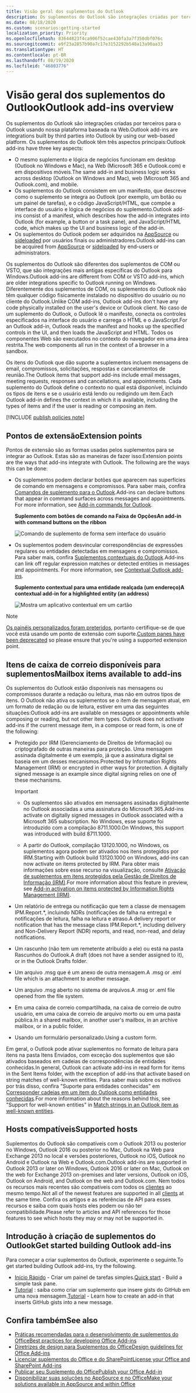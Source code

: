 ```yaml
---
title: Visão geral dos suplementos do Outlook
description: Os suplementos do Outlook são integrações criadas por terceiros para o Outlook usando nossa plataforma baseada na Web.
ms.date: 08/18/2020
ms.custom: scenarios:getting-started
localization_priority: Priority
ms.openlocfilehash: 83644823f4ca906f52cae430fa3a7f350dbf076c
ms.sourcegitcommit: e9f23a2857b90a7c17e3152292b548a13a90aa33
ms.translationtype: HT
ms.contentlocale: pt-BR
ms.lasthandoff: 08/19/2020
ms.locfileid: "46803776"
---
```

# <a name="outlook-add-ins-overview"></a><span data-ttu-id="69a54-103">Visão geral dos suplementos do Outlook</span><span class="sxs-lookup"><span data-stu-id="69a54-103">Outlook add-ins overview</span></span>

<span data-ttu-id="69a54-104">Os suplementos do Outlook são integrações criadas por terceiros para o Outlook usando nossa plataforma baseada na Web.</span><span class="sxs-lookup"><span data-stu-id="69a54-104">Outlook add-ins are integrations built by third parties into Outlook by using our web-based platform.</span></span> <span data-ttu-id="69a54-105">Os suplementos do Outlook têm três aspectos principais:</span><span class="sxs-lookup"><span data-stu-id="69a54-105">Outlook add-ins have three key aspects:</span></span>

- <span data-ttu-id="69a54-106">O mesmo suplemento e lógica de negócios funcionam em desktop (Outlook no Windows e Mac), na Web (Microsoft 365 e Outlook.com) e em dispositivos móveis.</span><span class="sxs-lookup"><span data-stu-id="69a54-106">The same add-in and business logic works across desktop (Outlook on Windows and Mac), web (Microsoft 365 and Outlook.com), and mobile.</span></span>
- <span data-ttu-id="69a54-107">Os suplementos do Outlook consistem em um manifesto, que descreve como o suplemento se integra ao Outlook (por exemplo, um botão ou um painel de tarefas), e o código JavaScript/HTML, que compõe a interface do usuário e lógica de negócios do suplemento.</span><span class="sxs-lookup"><span data-stu-id="69a54-107">Outlook add-ins consist of a manifest, which describes how the add-in integrates into Outlook (for example, a button or a task pane), and JavaScript/HTML code, which makes up the UI and business logic of the add-in.</span></span>
- <span data-ttu-id="69a54-108">Os suplementos do Outlook podem ser adquiridos na [AppSource](https://appsource.microsoft.com) ou [sideloaded](sideload-outlook-add-ins-for-testing.md) por usuários finais ou administradores.</span><span class="sxs-lookup"><span data-stu-id="69a54-108">Outlook add-ins can be acquired from [AppSource](https://appsource.microsoft.com) or [sideloaded](sideload-outlook-add-ins-for-testing.md) by end-users or administrators.</span></span>

<span data-ttu-id="69a54-109">Os suplementos do Outlook são diferentes dos suplementos de COM ou VSTO, que são integrações mais antigas específicas do Outlook para Windows.</span><span class="sxs-lookup"><span data-stu-id="69a54-109">Outlook add-ins are different from COM or VSTO add-ins, which are older integrations specific to Outlook running on Windows.</span></span> <span data-ttu-id="69a54-110">Diferentemente dos suplementos de COM, os suplementos do Outlook não têm qualquer código fisicamente instalado no dispositivo do usuário ou no cliente do Outlook.</span><span class="sxs-lookup"><span data-stu-id="69a54-110">Unlike COM add-ins, Outlook add-ins don't have any code physically installed on the user's device or Outlook client.</span></span> <span data-ttu-id="69a54-111">No caso de um suplemento do Outlook, o Outlook lê o manifesto, conecta os controles especificados na interface do usuário e carrega o HTML e o JavaScript.</span><span class="sxs-lookup"><span data-stu-id="69a54-111">For an Outlook add-in, Outlook reads the manifest and hooks up the specified controls in the UI, and then loads the JavaScript and HTML.</span></span> <span data-ttu-id="69a54-112">Todos os componentes Web são executados no contexto do navegador em uma área restrita.</span><span class="sxs-lookup"><span data-stu-id="69a54-112">The web components all run in the context of a browser in a sandbox.</span></span>

<span data-ttu-id="69a54-113">Os itens do Outlook que dão suporte a suplementos incluem mensagens de email, compromissos, solicitações, respostas e cancelamentos de reunião.</span><span class="sxs-lookup"><span data-stu-id="69a54-113">The Outlook items that support add-ins include email messages, meeting requests, responses and cancellations, and appointments.</span></span> <span data-ttu-id="69a54-114">Cada suplemento do Outlook define o contexto no qual está disponível, incluindo os tipos de itens e se o usuário está lendo ou redigindo um item.</span><span class="sxs-lookup"><span data-stu-id="69a54-114">Each Outlook add-in defines the context in which it is available, including the types of items and if the user is reading or composing an item.</span></span>

[!INCLUDE [publish policies note](../includes/note-publish-policies.md)]

## <a name="extension-points"></a><span data-ttu-id="69a54-115">Pontos de extensão</span><span class="sxs-lookup"><span data-stu-id="69a54-115">Extension points</span></span>

<span data-ttu-id="69a54-p104">Pontos de extensão são as formas usadas pelos suplementos para se integrar ao Outlook. Estas são as maneiras de fazer isso:</span><span class="sxs-lookup"><span data-stu-id="69a54-p104">Extension points are the ways that add-ins integrate with Outlook. The following are the ways this can be done:</span></span>

- <span data-ttu-id="69a54-p105">Os suplementos podem declarar botões que aparecem nas superfícies de comando em mensagens e compromissos. Para saber mais, confira [Comandos de suplemento para o Outlook](add-in-commands-for-outlook.md).</span><span class="sxs-lookup"><span data-stu-id="69a54-p105">Add-ins can declare buttons that appear in command surfaces across messages and appointments. For more information, see [Add-in commands for Outlook](add-in-commands-for-outlook.md).</span></span>

    <span data-ttu-id="69a54-120">**Suplemento com botões de comando na Faixa de Opções**</span><span class="sxs-lookup"><span data-stu-id="69a54-120">**An add-in with command buttons on the ribbon**</span></span>

    ![Comando de suplemento de forma sem interface do usuário](../images/uiless-command-shape.png)

- <span data-ttu-id="69a54-p106">Os suplementos podem desvincular correspondências de expressões regulares ou entidades detectadas em mensagens e compromissos. Para saber mais, confira [Suplementos contextuais do Outlook](contextual-outlook-add-ins.md).</span><span class="sxs-lookup"><span data-stu-id="69a54-p106">Add-ins can link off regular expression matches or detected entities in messages and appointments. For more information, see [Contextual Outlook add-ins](contextual-outlook-add-ins.md).</span></span>

    <span data-ttu-id="69a54-124">**Suplemento contextual para uma entidade realçada (um endereço)**</span><span class="sxs-lookup"><span data-stu-id="69a54-124">**A contextual add-in for a highlighted entity (an address)**</span></span>

    ![Mostra um aplicativo contextual em um cartão](../images/outlook-detected-entity-card.png)

> [!NOTE]
> <span data-ttu-id="69a54-126">[Os painéis personalizados foram preteridos](https://developer.microsoft.com/outlook/blogs/make-your-add-ins-available-in-the-office-ribbon/), portanto certifique-se de que você está usando um ponto de extensão com suporte.</span><span class="sxs-lookup"><span data-stu-id="69a54-126">[Custom panes have been deprecated](https://developer.microsoft.com/outlook/blogs/make-your-add-ins-available-in-the-office-ribbon/) so please ensure that you're using a supported extension point.</span></span>

## <a name="mailbox-items-available-to-add-ins"></a><span data-ttu-id="69a54-127">Itens de caixa de correio disponíveis para suplementos</span><span class="sxs-lookup"><span data-stu-id="69a54-127">Mailbox items available to add-ins</span></span>

<span data-ttu-id="69a54-p107">Os suplementos do Outlook estão disponíveis nas mensagens ou compromissos durante a redação ou leitura, mas não em outros tipos de itens. O Outlook não ativa os suplementos se o item de mensagem atual, em um formato de redação ou de leitura, estiver em uma das seguintes situações:</span><span class="sxs-lookup"><span data-stu-id="69a54-p107">Outlook add-ins are available on messages or appointments while composing or reading, but not other item types. Outlook does not activate add-ins if the current message item, in a compose or read form, is one of the following:</span></span>

- <span data-ttu-id="69a54-p108">Protegido por IRM (Gerenciamento de Direitos de Informação) ou criptografado de outras maneiras para proteção. Uma mensagem assinada digitalmente é um exemplo, já que a assinatura digital se baseia em um desses mecanismos.</span><span class="sxs-lookup"><span data-stu-id="69a54-p108">Protected by Information Rights Management (IRM) or encrypted in other ways for protection. A digitally signed message is an example since digital signing relies on one of these mechanisms.</span></span>

  > [!IMPORTANT]
  > - <span data-ttu-id="69a54-132">Os suplementos são ativados em mensagens assinadas digitalmente no Outlook associadas a uma assinatura do Microsoft 365.</span><span class="sxs-lookup"><span data-stu-id="69a54-132">Add-ins activate on digitally signed messages in Outlook associated with a Microsoft 365 subscription.</span></span> <span data-ttu-id="69a54-133">No Windows, esse suporte foi introduzido com a compilação 8711.1000.</span><span class="sxs-lookup"><span data-stu-id="69a54-133">On Windows, this support was introduced with build 8711.1000.</span></span>
  >
  > - <span data-ttu-id="69a54-134">A partir do Outlook, compilação 13120.1000, no Windows, os suplementos agora podem ser ativados nos itens protegidos por IRM.</span><span class="sxs-lookup"><span data-stu-id="69a54-134">Starting with Outlook build 13120.1000 on Windows, add-ins can now activate on items protected by IRM.</span></span> <span data-ttu-id="69a54-135">Para obter mais informações sobre esse recurso na visualização, consulte [Ativação de suplementos em itens protegidos pela Gestão de Direitos de Informação (IRM)](../reference/objectmodel/preview-requirement-set/outlook-requirement-set-preview.md#add-in-activation-on-items-protected-by-information-rights-management-irm).</span><span class="sxs-lookup"><span data-stu-id="69a54-135">For more information about this feature in preview, see [Add-in activation on items protected by Information Rights Management (IRM)](../reference/objectmodel/preview-requirement-set/outlook-requirement-set-preview.md#add-in-activation-on-items-protected-by-information-rights-management-irm).</span></span>

- <span data-ttu-id="69a54-136">Um relatório de entrega ou notificação que tem a classe de mensagem IPM.Report.\*, incluindo NDRs (notificações de falha na entrega) e notificações de leitura, falha na leitura e atraso.</span><span class="sxs-lookup"><span data-stu-id="69a54-136">A delivery report or notification that has the message class IPM.Report.\*, including delivery and Non-Delivery Report (NDR) reports, and read, non-read, and delay notifications.</span></span>

- <span data-ttu-id="69a54-137">Um rascunho (não tem um remetente atribuído a ele) ou está na pasta Rascunhos do Outlook.</span><span class="sxs-lookup"><span data-stu-id="69a54-137">A draft (does not have a sender assigned to it), or in the Outlook Drafts folder.</span></span>

- <span data-ttu-id="69a54-138">Um arquivo .msg que é um anexo de outra mensagem.</span><span class="sxs-lookup"><span data-stu-id="69a54-138">A .msg or .eml file which is an attachment to another message.</span></span>

- <span data-ttu-id="69a54-139">Um arquivo .msg aberto no sistema de arquivos.</span><span class="sxs-lookup"><span data-stu-id="69a54-139">A .msg or .eml file opened from the file system.</span></span>

- <span data-ttu-id="69a54-140">Em uma caixa de correio compartilhada, na caixa de correio de outro usuário, em uma caixa de correio de arquivo morto ou em uma pasta pública.</span><span class="sxs-lookup"><span data-stu-id="69a54-140">In a shared mailbox, in another user's mailbox, in an archive mailbox, or in a public folder.</span></span>

- <span data-ttu-id="69a54-141">Usando um formulário personalizado.</span><span class="sxs-lookup"><span data-stu-id="69a54-141">Using a custom form.</span></span>

<span data-ttu-id="69a54-142">Em geral, o Outlook pode ativar suplementos no formato de leitura para itens na pasta Itens Enviados, com exceção dos suplementos que são ativados baseados em cadeias de correspondências de entidades conhecidas.</span><span class="sxs-lookup"><span data-stu-id="69a54-142">In general, Outlook can activate add-ins in read form for items in the Sent Items folder, with the exception of add-ins that activate based on string matches of well-known entities.</span></span> <span data-ttu-id="69a54-143">Para saber mais sobre os motivos por trás disso, confira "Suporte para entidades conhecidas" em [Corresponder cadeias em um item do Outlook como entidades conhecidas](match-strings-in-an-item-as-well-known-entities.md).</span><span class="sxs-lookup"><span data-stu-id="69a54-143">For more information about the reasons behind this, see "Support for well-known entities" in [Match strings in an Outlook item as well-known entities](match-strings-in-an-item-as-well-known-entities.md).</span></span>

## <a name="supported-hosts"></a><span data-ttu-id="69a54-144">Hosts compatíveis</span><span class="sxs-lookup"><span data-stu-id="69a54-144">Supported hosts</span></span>

<span data-ttu-id="69a54-145">Suplementos do Outlook são compatíveis com o Outlook 2013 ou posterior no Windows, Outlook 2016 ou posterior no Mac, Outlook na Web para Exchange 2013 no local e versões posteriores, Outlook no iOS, Outlook no Android e Outlook na Web e Outlook.com.</span><span class="sxs-lookup"><span data-stu-id="69a54-145">Outlook add-ins are supported in Outlook 2013 or later on Windows, Outlook 2016 or later on Mac, Outlook on the web for Exchange 2013 on-premises and later versions, Outlook on iOS, Outlook on Android, and Outlook on the web and Outlook.com.</span></span> <span data-ttu-id="69a54-146">Nem todos os recursos mais recentes são compatíveis com todos os [clientes](../reference/requirement-sets/outlook-api-requirement-sets.md#requirement-sets-supported-by-exchange-servers-and-outlook-clients) ao mesmo tempo.</span><span class="sxs-lookup"><span data-stu-id="69a54-146">Not all of the newest features are supported in all [clients](../reference/requirement-sets/outlook-api-requirement-sets.md#requirement-sets-supported-by-exchange-servers-and-outlook-clients) at the same time.</span></span> <span data-ttu-id="69a54-147">Confira os artigos e as referências de API para esses recursos e saiba com quais hosts eles podem ou não ter compatibilidade.</span><span class="sxs-lookup"><span data-stu-id="69a54-147">Please refer to articles and API references for those features to see which hosts they may or may not be supported in.</span></span>


## <a name="get-started-building-outlook-add-ins"></a><span data-ttu-id="69a54-148">Introdução à criação de suplementos do Outlook</span><span class="sxs-lookup"><span data-stu-id="69a54-148">Get started building Outlook add-ins</span></span>

<span data-ttu-id="69a54-149">Para começar a criar suplementos do Outlook, experimente o seguinte.</span><span class="sxs-lookup"><span data-stu-id="69a54-149">To get started building Outlook add-ins, try the following.</span></span>

- <span data-ttu-id="69a54-150">[Início Rápido](../quickstarts/outlook-quickstart.md) - Criar um painel de tarefas simples.</span><span class="sxs-lookup"><span data-stu-id="69a54-150">[Quick start](../quickstarts/outlook-quickstart.md) - Build a simple task pane.</span></span>
- <span data-ttu-id="69a54-151">[Tutorial](../tutorials/outlook-tutorial.md) : saiba como criar um suplemento que insere gists do GitHub em uma nova mensagem.</span><span class="sxs-lookup"><span data-stu-id="69a54-151">[Tutorial](../tutorials/outlook-tutorial.md) - Learn how to create an add-in that inserts GitHub gists into a new message.</span></span>


## <a name="see-also"></a><span data-ttu-id="69a54-152">Confira também</span><span class="sxs-lookup"><span data-stu-id="69a54-152">See also</span></span>

- [<span data-ttu-id="69a54-153">Práticas recomendadas para o desenvolvimento de suplementos do Office</span><span class="sxs-lookup"><span data-stu-id="69a54-153">Best practices for developing Office Add-ins</span></span>](../concepts/add-in-development-best-practices.md)
- [<span data-ttu-id="69a54-154">Diretrizes de design para Suplementos do Office</span><span class="sxs-lookup"><span data-stu-id="69a54-154">Design guidelines for Office Add-ins</span></span>](../design/add-in-design.md)
- [<span data-ttu-id="69a54-155">Licenciar suplementos do Office e do SharePoint</span><span class="sxs-lookup"><span data-stu-id="69a54-155">License your Office and SharePoint Add-ins</span></span>](/office/dev/store/license-your-add-ins)
- [<span data-ttu-id="69a54-156">Publicar seu Suplemento do Office</span><span class="sxs-lookup"><span data-stu-id="69a54-156">Publish your Office Add-in</span></span>](../publish/publish.md)
- [<span data-ttu-id="69a54-157">Disponibilizar suas soluções no AppSource e no Office</span><span class="sxs-lookup"><span data-stu-id="69a54-157">Make your solutions available in AppSource and within Office</span></span>](/office/dev/store/submit-to-the-office-store)
